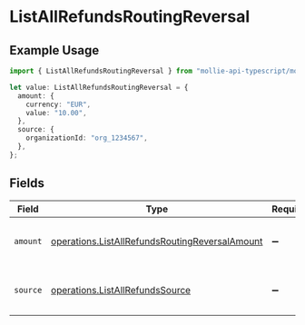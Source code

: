 # ListAllRefundsRoutingReversal

## Example Usage

```typescript
import { ListAllRefundsRoutingReversal } from "mollie-api-typescript/models/operations";

let value: ListAllRefundsRoutingReversal = {
  amount: {
    currency: "EUR",
    value: "10.00",
  },
  source: {
    organizationId: "org_1234567",
  },
};
```

## Fields

| Field                                                                                                            | Type                                                                                                             | Required                                                                                                         | Description                                                                                                      |
| ---------------------------------------------------------------------------------------------------------------- | ---------------------------------------------------------------------------------------------------------------- | ---------------------------------------------------------------------------------------------------------------- | ---------------------------------------------------------------------------------------------------------------- |
| `amount`                                                                                                         | [operations.ListAllRefundsRoutingReversalAmount](../../models/operations/listallrefundsroutingreversalamount.md) | :heavy_minus_sign:                                                                                               | The amount that will be pulled back.                                                                             |
| `source`                                                                                                         | [operations.ListAllRefundsSource](../../models/operations/listallrefundssource.md)                               | :heavy_minus_sign:                                                                                               | Where the funds will be pulled back from.                                                                        |